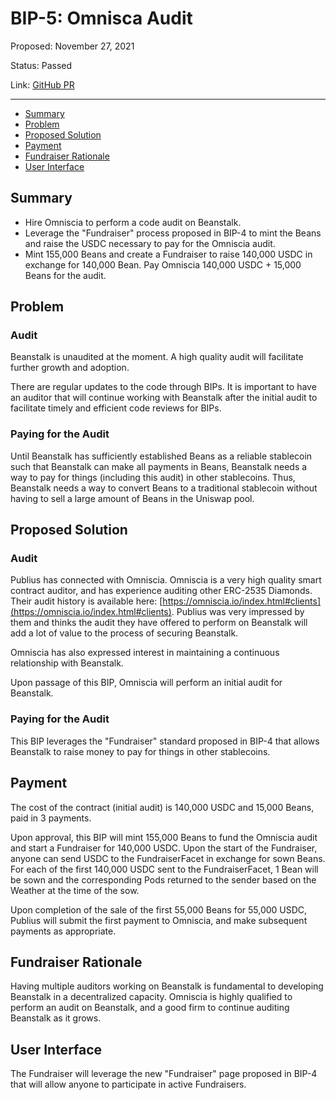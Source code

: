 # BIP-5: Omnisca Audit

Proposed: November 27, 2021

Status: Passed

Link: [GitHub PR](https://github.com/BeanstalkFarms/Beanstalk/pull/10)

---

- [Summary](#summary)
- [Problem](#problem)
- [Proposed Solution](#proposed-solution)
- [Payment](#payment)
- [Fundraiser Rationale](#fundraiser-rationale)
- [User Interface](#user-interface)

## Summary

- Hire Omniscia to perform a code audit on Beanstalk.
- Leverage the "Fundraiser" process proposed in BIP-4 to mint the Beans and raise the USDC necessary to pay for the Omniscia audit.
- Mint 155,000 Beans and create a Fundraiser to raise 140,000 USDC in exchange for 140,000 Bean. Pay Omniscia 140,000 USDC + 15,000 Beans for the audit.

## Problem

### Audit

Beanstalk is unaudited at the moment.  A high quality audit will facilitate further growth and adoption.

There are regular updates to the code through BIPs. It is important to have an auditor that will continue working with Beanstalk after the initial audit to facilitate timely and efficient code reviews for BIPs.

### Paying for the Audit

Until Beanstalk has sufficiently established Beans as a reliable stablecoin such that Beanstalk can make all payments in Beans, Beanstalk needs a way to pay for things (including this audit) in other stablecoins. Thus, Beanstalk needs a way to convert Beans to a traditional stablecoin without having to sell a large amount of Beans in the Uniswap pool.

## Proposed Solution

### Audit

Publius has connected with Omniscia. Omniscia is a very high quality smart contract auditor, and has experience auditing other ERC-2535 Diamonds. Their audit history is available here: [https://omniscia.io/index.html#clients](https://omniscia.io/index.html#clients). Publius was very impressed by them and thinks the audit they have offered to perform on Beanstalk will add a lot of value to the process of securing Beanstalk.

Omniscia has also expressed interest in maintaining a continuous relationship with Beanstalk.

Upon passage of this BIP, Omniscia will perform an initial audit for Beanstalk.

### Paying for the Audit

This BIP leverages the "Fundraiser" standard proposed in BIP-4 that allows Beanstalk to raise money to pay for things in other stablecoins.

## Payment

The cost of the contract (initial audit) is 140,000 USDC and 15,000 Beans, paid in 3 payments.

Upon approval, this BIP will mint 155,000 Beans to fund the Omniscia audit and start a Fundraiser for 140,000 USDC. Upon the start of the Fundraiser, anyone can send USDC to the FundraiserFacet in exchange for sown Beans. For each of the first 140,000 USDC sent to the FundraiserFacet, 1 Bean will be sown and the corresponding Pods returned to the sender based on the Weather at the time of the sow.

Upon completion of the sale of the first 55,000 Beans for 55,000 USDC, Publius will submit the first payment to Omniscia, and make subsequent payments as appropriate.

## Fundraiser Rationale

Having multiple auditors working on Beanstalk is fundamental to developing Beanstalk in a decentralized capacity. Omniscia is highly qualified to perform an audit on Beanstalk, and a good firm to continue auditing Beanstalk as it grows.

## User Interface

The Fundraiser will leverage the new "Fundraiser" page proposed in BIP-4 that will allow anyone to participate in active Fundraisers.
